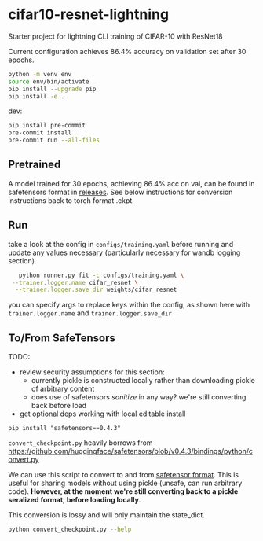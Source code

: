 # cifar10-resnet-lightning
Starter project for lightning CLI training of CIFAR-10 with ResNet18

Current configuration achieves 86.4% accuracy on validation set after 30 epochs.

```bash
python -m venv env
source env/bin/activate
pip install --upgrade pip
pip install -e .
```

dev:
```bash
pip install pre-commit
pre-commit install
pre-commit run --all-files
```

## Pretrained

A model trained for 30 epochs, achieving 86.4% acc on val, can be found in safetensors format in [releases](https://github.com/lannelin/cifar10-resnet-lightning/releases). See below instructions for conversion instructions back to torch format .ckpt.

## Run

take a look at the config in `configs/training.yaml` before running and update any values necessary (particularly necessary for wandb logging section).

```bash
   python runner.py fit -c configs/training.yaml \
 --trainer.logger.name cifar_resnet \
  --trainer.logger.save_dir weights/cifar_resnet
```

you can specify args to replace keys within the config, as shown here with `trainer.logger.name` and `trainer.logger.save_dir`

## To/From SafeTensors


TODO:
- review security assumptions for this section:
  - currently pickle is constructed locally rather than downloading pickle of arbitrary content
  - does use of safetensors *sanitize* in any way? we're still converting back before load
- get optional deps working with local editable install

```
pip install "safetensors==0.4.3"
```

`convert_checkpoint.py` heavily borrows from https://github.com/huggingface/safetensors/blob/v0.4.3/bindings/python/convert.py

We can use this script to convert to and from [safetensor format](https://github.com/huggingface/safetensors). This is useful for sharing models without using pickle (unsafe, can run arbitrary code). **However, at the moment we're still converting back to a pickle seralized format, before loading locally**.

This conversion is lossy and will only maintain the state_dict.

```bash
python convert_checkpoint.py --help
```
